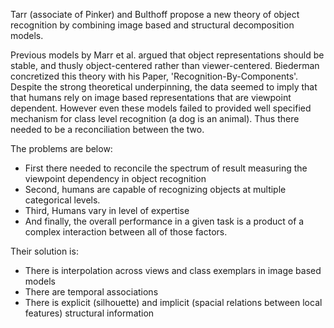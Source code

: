 Tarr (associate of Pinker) and Bulthoff propose a new theory of object recognition by combining image based and structural decomposition models.

Previous models by Marr et al. argued that object representations should be stable, and thusly object-centered rather than viewer-centered. Biederman concretized this theory with his Paper, 'Recognition-By-Components'. Despite the strong theoretical underpinning, the data seemed to imply that that humans rely on image based representations that are viewpoint dependent. However even these models failed to provided well specified mechanism for class level recognition (a dog is an animal). Thus there needed to be a reconciliation between the two.

The problems are below:

* First there needed to reconcile the spectrum of result measuring the viewpoint dependency in object recognition
* Second, humans are capable of recognizing objects at multiple categorical levels.
* Third, Humans vary in level of expertise
* And finally, the overall performance in a given task is a product of a complex interaction between all of those factors.

Their solution is:

* There is interpolation across views and class exemplars in image based models
* There are temporal associations
* There is explicit (silhouette) and implicit (spacial relations between local features) structural information
